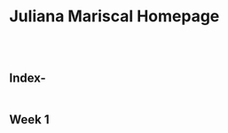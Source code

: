 # Juliana Mariscal Homepage

	
	
<br><br>
<body><div>
<h2>Index-<br> <br> <br> Week 1 <br> <br>
<a href="https://just-jewels.github.io/jmariscalavt217/avt217/weekly/Week 1/ghost_remix_desktop.png>

	<br> <br>
Black Goose Bristow-
<br><br><br><br>
	
 Week 2 <br> <br>
XXX
	<br><br><br><br>
	
	
</body>
</html>
